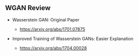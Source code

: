 ## WGAN Review

* Wasserstein GAN: Original Paper
   * https://arxiv.org/abs/1701.07875
   
* Improved Training of Wasserstein GANs: Easier Explanation
   * https://arxiv.org/abs/1704.00028
